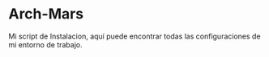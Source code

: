 # Arch-Mars
Mi script de Instalacion, aquí puede encontrar todas las configuraciones de mi entorno de trabajo.
